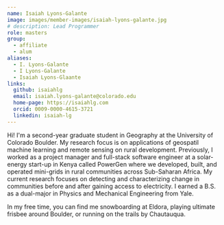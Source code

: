 ```yaml
---
name: Isaiah Lyons-Galante
image: images/member-images/isaiah-lyons-galante.jpg
# description: Lead Programmer
role: masters
group: 
  - affiliate
  - alum
aliases:
  - I. Lyons-Galante
  - I Lyons-Galante
  - Isaiah Lyons-Glaante
links:
  github: isaiahlg
  email: isaiah.lyons-galante@colorado.edu
  home-page: https://isaiahlg.com
  orcid: 0009-0000-4615-3721
  linkedin: isaiah-lg
---
```


Hi! I'm a second-year graduate student in Geography at the University of Colorado Boulder. My research focus is on applications of geospatil machine learning and remote sensing on rural development. Previously, I worked as a project manager and full-stack software engineer at a solar-energy start-up in Kenya called PowerGen where we developed, built, and operated mini-grids in rural communities across Sub-Saharan Africa. My current research focuses on detecting and characterizing change in communities before and after gaining access to electricity. I earned a B.S. as a dual-major in Physics and Mechanical Engineering from Yale. 

In my free time, you can find me snowboarding at Eldora, playing ultimate frisbee around Boulder, or running on the trails by Chautauqua. 
